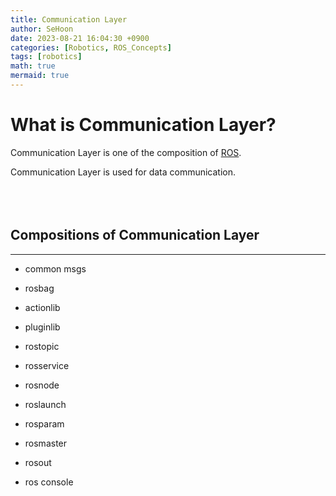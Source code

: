 ```yaml
---
title: Communication Layer
author: SeHoon
date: 2023-08-21 16:04:30 +0900
categories: [Robotics, ROS_Concepts]
tags: [robotics]
math: true
mermaid: true
---
```


# What is Communication Layer?

Communication Layer is one of the composition of [ROS](https://csh970605.github.io/posts/ROS/).<br>

Communication Layer is used for data communication.
<br><br><br><br>


## Compositions of Communication Layer
---

+ common msgs

+ rosbag

+ actionlib

+ pluginlib

+ rostopic

+ rosservice

+ rosnode

+ roslaunch

+ rosparam

+ rosmaster

+ rosout

+ ros console